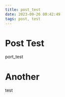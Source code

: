 ```yaml
---
title: post_test
date: 2023-09-26 00:42:49
tags: post, test
---
```

# Post Test

port_test

# Another

test
